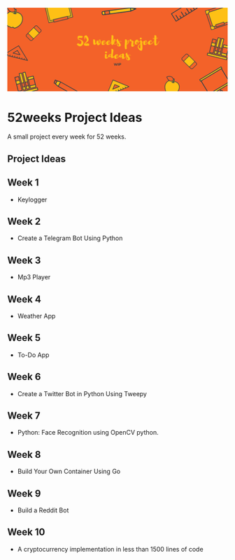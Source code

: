 ![Display Picture](/images/display.png)

# 52weeks Project Ideas

A small project every week for 52 weeks.

## Project Ideas

## Week 1

- Keylogger

## Week 2

- Create a Telegram Bot Using Python

## Week 3

- Mp3 Player

## Week 4

- Weather App

## Week 5

- To-Do App

## Week 6

- Create a Twitter Bot in Python Using Tweepy

## Week 7

- Python: Face Recognition using OpenCV python.

## Week 8

- Build Your Own Container Using Go

## Week 9

- Build a Reddit Bot

## Week 10

- A cryptocurrency implementation in less than 1500 lines of code
